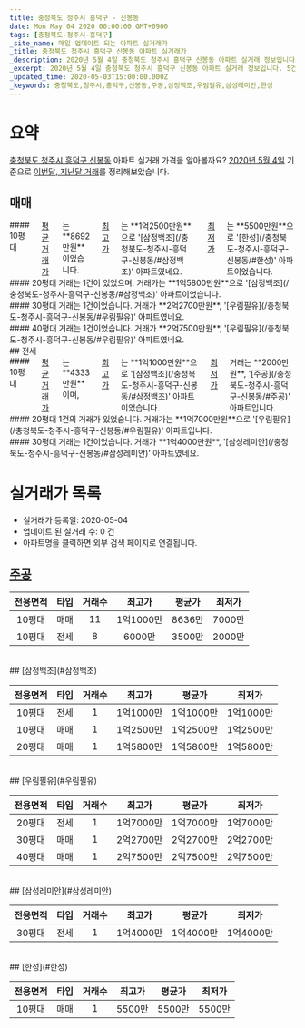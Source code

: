 ```yaml
---
title: 충청북도 청주시 흥덕구 - 신봉동
date: Mon May 04 2020 00:00:00 GMT+0900
tags: [충청북도-청주시-흥덕구]
_site_name: 매일 업데이트 되는 아파트 실거래가
_title: 충청북도 청주시 흥덕구 신봉동 아파트 실거래가
_description: 2020년 5월 4일 충청북도 청주시 흥덕구 신봉동 아파트 실거래 정보입니다. 5건 아파트 정보가 있습니다.
_excerpt: 2020년 5월 4일 충청북도 청주시 흥덕구 신봉동 아파트 실거래 정보입니다. 5건 아파트 정보가 있습니다.
_updated_time: 2020-05-03T15:00:00.000Z
_keywords: 충청북도,청주시,흥덕구,신봉동,주공,삼정백조,우림필유,삼성레미안,한성
---
```





# 요약
<ins>충청북도 청주시 흥덕구 신봉동</ins> 아파트 실거래 가격을 알아볼까요? <ins>2020년 5월 4일</ins> 기준으로 <ins>이번달, 지난달 거래</ins>를 정리해보았습니다.

## 매매
<div class="container">
<div class="six columns" markdown="1">
#### 10평대
<ins>평균 거래가</ins>는 **8692만원**이었습니다. <ins>최고가</ins>는 **1억2500만원**으로 '[삼정백조](/충청북도-청주시-흥덕구-신봉동/#삼정백조)' 아파트였네요. <ins>최저가</ins>는 **5500만원**으로 '[한성](/충청북도-청주시-흥덕구-신봉동/#한성)' 아파트이었습니다.
</div>
<div class="six columns" markdown="1">
#### 20평대
거래는 1건이 있었으며, 거래가는 **1억5800만원**으로 '[삼정백조](/충청북도-청주시-흥덕구-신봉동/#삼정백조)' 아파트이었습니다.
</div>
</div>
<div class="container">
<div class="six columns" markdown="1">
#### 30평대
거래는 1건이었습니다. 거래가 **2억2700만원**, '[우림필유](/충청북도-청주시-흥덕구-신봉동/#우림필유)' 아파트였네요.
</div>
<div class="six columns" markdown="1">
#### 40평대
거래는 1건이었습니다. 거래가 **2억7500만원**, '[우림필유](/충청북도-청주시-흥덕구-신봉동/#우림필유)' 아파트였네요.
</div>
</div>
## 전세
<div class="container">
<div class="six columns" markdown="1">
#### 10평대
<ins>평균 거래가</ins>는 **4333만원**이며, <ins>최고가</ins>는 **1억1000만원**으로 '[삼정백조](/충청북도-청주시-흥덕구-신봉동/#삼정백조)' 아파트이었습니다. <ins>최저가</ins> 거래는 **2000만원**, '[주공](/충청북도-청주시-흥덕구-신봉동/#주공)' 아파트입니다.
</div>
<div class="six columns" markdown="1">
#### 20평대
1건의 거래가 있었습니다. 거래가는 **1억7000만원**으로 '[우림필유](/충청북도-청주시-흥덕구-신봉동/#우림필유)' 아파트입니다.
</div>
</div>
<div class="container">
<div class="twelve columns" markdown="1">
#### 30평대
거래는 1건이었습니다. 거래가 **1억4000만원**, '[삼성레미안](/충청북도-청주시-흥덕구-신봉동/#삼성레미안)' 아파트였네요.
</div>
</div>



# 실거래가 목록
- 실거래가 등록일: 2020-05-04
- 업데이트 된 실거래 수: 0 건
- 아파트명을 클릭하면 외부 검색 페이지로 연결됩니다.

## [주공](#주공)

|전용면적|타입|거래수|최고가|평균가|최저가|
|:---:|:---:|:---:|:---:|:---:|:---:|
|10평대|<span class="deal-type-1">매매</span>|11|1억1000만|8636만|7000만|
|10평대|<span class="deal-type-2">전세</span>|8|6000만|3500만|2000만|

<br/>
## [삼정백조](#삼정백조)

|전용면적|타입|거래수|최고가|평균가|최저가|
|:---:|:---:|:---:|:---:|:---:|:---:|
|10평대|<span class="deal-type-2">전세</span>|1|1억1000만|1억1000만|1억1000만|
|10평대|<span class="deal-type-1">매매</span>|1|1억2500만|1억2500만|1억2500만|
|20평대|<span class="deal-type-1">매매</span>|1|1억5800만|1억5800만|1억5800만|

<br/>
## [우림필유](#우림필유)

|전용면적|타입|거래수|최고가|평균가|최저가|
|:---:|:---:|:---:|:---:|:---:|:---:|
|20평대|<span class="deal-type-2">전세</span>|1|1억7000만|1억7000만|1억7000만|
|30평대|<span class="deal-type-1">매매</span>|1|2억2700만|2억2700만|2억2700만|
|40평대|<span class="deal-type-1">매매</span>|1|2억7500만|2억7500만|2억7500만|

<br/>
## [삼성레미안](#삼성레미안)

|전용면적|타입|거래수|최고가|평균가|최저가|
|:---:|:---:|:---:|:---:|:---:|:---:|
|30평대|<span class="deal-type-2">전세</span>|1|1억4000만|1억4000만|1억4000만|

<br/>
## [한성](#한성)

|전용면적|타입|거래수|최고가|평균가|최저가|
|:---:|:---:|:---:|:---:|:---:|:---:|
|10평대|<span class="deal-type-1">매매</span>|1|5500만|5500만|5500만|

<br/>



